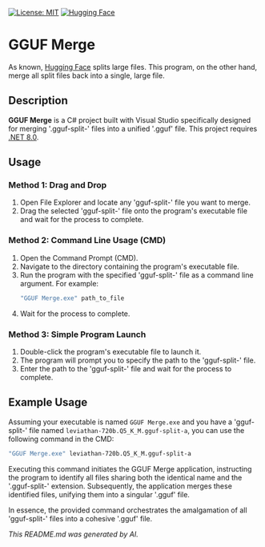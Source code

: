 [![License: MIT](https://img.shields.io/badge/License-MIT-green.svg)](https://opensource.org/licenses/MIT) [![Hugging Face](https://img.shields.io/badge/Powered%20by-Hugging%20Face-yellow)](https://huggingface.co/)
# GGUF Merge
As known, [Hugging Face](https://huggingface.co/) splits large files. This program, on the other hand, merge all split files back into a single, large file.

## Description

**GGUF Merge** is a C# project built with Visual Studio specifically designed for merging '.gguf-split-' files into a unified '.gguf' file. This project requires [.NET 8.0](https://dotnet.microsoft.com/en-us/download/dotnet/8.0).

## Usage

### Method 1: Drag and Drop

1. Open File Explorer and locate any 'gguf-split-' file you want to merge.
2. Drag the selected 'gguf-split-' file onto the program's executable file and wait for the process to complete.

### Method 2: Command Line Usage (CMD)

1. Open the Command Prompt (CMD).
2. Navigate to the directory containing the program's executable file.
3. Run the program with the specified 'gguf-split-' file as a command line argument. For example:
    ```bash
    "GGUF Merge.exe" path_to_file
    ```
4. Wait for the process to complete.

### Method 3: Simple Program Launch

1. Double-click the program's executable file to launch it.
2. The program will prompt you to specify the path to the 'gguf-split-' file.
3. Enter the path to the 'gguf-split-' file and wait for the process to complete.

## Example Usage

Assuming your executable is named `GGUF Merge.exe` and you have a 'gguf-split-' file named `leviathan-720b.Q5_K_M.gguf-split-a`, you can use the following command in the CMD:

```bash
"GGUF Merge.exe" leviathan-720b.Q5_K_M.gguf-split-a
```
Executing this command initiates the GGUF Merge application, instructing the program to identify all files sharing both the identical name and the '.gguf-split-' extension. Subsequently, the application merges these identified files, unifying them into a singular '.gguf' file.

In essence, the provided command orchestrates the amalgamation of all 'gguf-split-' files into a cohesive '.gguf' file.

*This README.md was generated by AI.*
